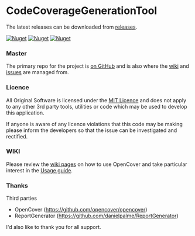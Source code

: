 # CodeCoverageGenerationTool
The latest releases can be downloaded from [releases](https://github.com/baoduy/CodeCoverageGenerationTool/releases).

[![Nuget](https://img.shields.io/nuget/dt/CodeCoverageGenerationTool.svg)](https://www.nuget.org/packages/CodeCoverageGenerationTool)
[![Nuget](https://img.shields.io/nuget/v/CodeCoverageGenerationTool.svg)](https://www.nuget.org/packages/CodeCoverageGenerationTool)
[![Nuget](https://img.shields.io/nuget/vpre/CodeCoverageGenerationTool.svg)](https://www.nuget.org/packages/CodeCoverageGenerationTool)

### Master 
The primary repo for the project is [on GitHub](https://github.com/baoduy/CodeCoverageGenerationTool) and is also where the [wiki](https://github.com/baoduy/CodeCoverageGenerationTool/wiki) and [issues](https://github.com/baoduy/CodeCoverageGenerationTool/issues) are managed from.

### Licence
All Original Software is licensed under the [MIT Licence]() and does not apply to any other 3rd party tools, utilities or code which may be used to develop this application.

If anyone is aware of any licence violations that this code may be making please inform the developers so that the issue can be investigated and rectified.

### WIKI
Please review the [wiki pages]() on how to use OpenCover and take particular interest in the [Usage guide]().

### Thanks
Third parties

* OpenCover (https://github.com/opencover/opencover)
* ReportGenerator (https://github.com/danielpalme/ReportGenerator)

I'd also like to thank you for all support.

